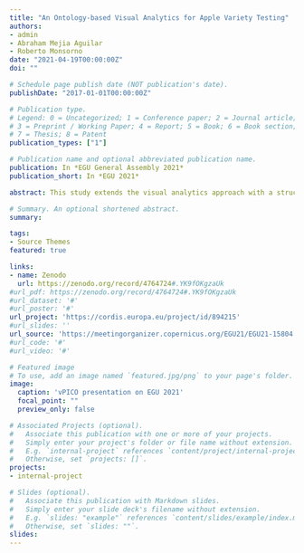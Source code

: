 ```yaml
---
title: "An Ontology-based Visual Analytics for Apple Variety Testing"
authors:
- admin
- Abraham Mejia Aguilar
- Roberto Monsorno
date: "2021-04-19T00:00:00Z"
doi: ""

# Schedule page publish date (NOT publication's date).
publishDate: "2017-01-01T00:00:00Z"

# Publication type.
# Legend: 0 = Uncategorized; 1 = Conference paper; 2 = Journal article;
# 3 = Preprint / Working Paper; 4 = Report; 5 = Book; 6 = Book section;
# 7 = Thesis; 8 = Patent
publication_types: ["1"]

# Publication name and optional abbreviated publication name.
publication: In *EGU General Assembly 2021*
publication_short: In *EGU 2021*

abstract: This study extends the visual analytics approach with a structural way of data organization (ontologies), data mining, and visualization techniques to retrieve knowledge from an extensive collection of apple variety testing program and environmental data. The prototype stands on three main components, namely ontology, data analysis, and data visualization. Ontologies provide a representation of expert knowledge and create standard concepts for data integration, opening the possibility to share the knowledge using a unified terminology and allowing for inference. Building upon relevant semantic models (e.g., agri-food experiment ontology, plant trait ontology, GeoSPARQL), we propose to extend them based on the apple variety testing and climate data. Data integration and harmonization through developing an ontology-based model provides a framework for integrating relevant concepts and relationships between them, data sources from different repositories, and defining a precise specification for the knowledge retrieval. Besides, as the variety testing is performed on different locations, the geospatial component can enrich the analysis with spatial properties. Furthermore, the visual narratives designed within this study will give a better-integrated view of data entities' relations and the meaningful patterns and clustering based on semantic concepts.

# Summary. An optional shortened abstract.
summary: 

tags:
- Source Themes
featured: true

links:
- name: Zenodo
  url: https://zenodo.org/record/4764724#.YK9fOKgzaUk
#url_pdf: https://zenodo.org/record/4764724#.YK9fOKgzaUk
#url_dataset: '#'
#url_poster: '#'
url_project: 'https://cordis.europa.eu/project/id/894215'
#url_slides: ''
url_source: 'https://meetingorganizer.copernicus.org/EGU21/EGU21-15804.html'
#url_code: '#'
#url_video: '#'

# Featured image
# To use, add an image named `featured.jpg/png` to your page's folder. 
image:
  caption: 'vPICO presentation on EGU 2021'
  focal_point: ""
  preview_only: false

# Associated Projects (optional).
#   Associate this publication with one or more of your projects.
#   Simply enter your project's folder or file name without extension.
#   E.g. `internal-project` references `content/project/internal-project/index.md`.
#   Otherwise, set `projects: []`.
projects:
- internal-project

# Slides (optional).
#   Associate this publication with Markdown slides.
#   Simply enter your slide deck's filename without extension.
#   E.g. `slides: "example"` references `content/slides/example/index.md`.
#   Otherwise, set `slides: ""`.
slides:
---
```




